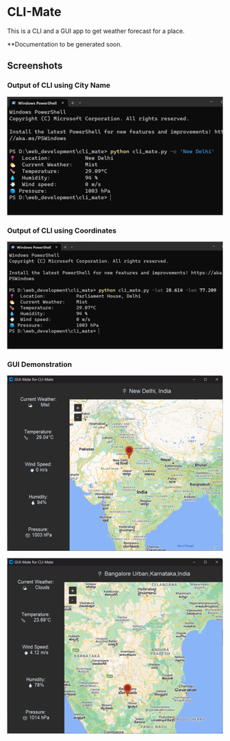 # CLI-Mate

This is a CLI and a GUI app to get weather forecast for a place.

**Documentation to be generated soon.

## Screenshots

### Output of CLI using City Name

![CLI using City Name](assets/cli_city_name.png)

### Output of CLI using Coordinates

![CLI using Coordinates](assets/cli_coordinates.png)

### GUI Demonstration

![GUI](assets/gui_1.png)

![GUI](assets/gui_2.png)